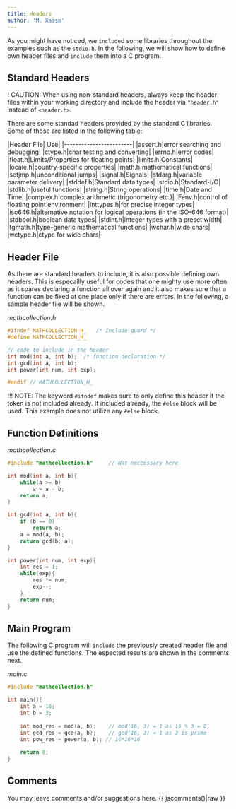 ```yaml
---
title: Headers
author: 'M. Kasim'
---
```


As you might have noticed, we `include`d some libraries throughout the examples  such as the `stdio.h`. In the following, we will show how to define own header files and `include` them into a C program.

## Standard Headers
! CAUTION: When using non-standard headers, always keep the header files within your working directory and include the header via `"header.h"` instead of `<header.h>`.

There are some  standad headers provided by the standard C libraries. Some of those are listed in the following table:

|Header File| Use|
|------------------------|
|assert.h|error searching and debugging|
|ctype.h|char testing and converting|
|errno.h|error codes|
|float.h|Limits/Properties for floating points|
|limits.h|Constants|
|locale.h|country-specific properties|
|math.h|mathematical functions|
|setjmp.h|unconditional jumps|
|signal.h|Signals|
|stdarg.h|variable parameter delivery|
|stddef.h|Standard data types|
|stdio.h|Standard-I/O|
|stdlib.h|useful functions|
|string.h|String operations|
|time.h|Date and Time|
|complex.h|complex arithmetic (trigonometry etc.)|
|Fenv.h|control of floating point environment|
|inttypes.h|for precise integer types|
|iso646.h|alternative notation for logical operations (in the ISO-646 format)|
|stdbool.h|boolean data types|
|stdint.h|integer types with a preset width|
|tgmath.h|type-generic mathematical functions|
|wchar.h|wide chars|
|wctype.h|ctype for wide chars|


## Header File
As there are standard headers to include, it is also possible defining own headers. This is especailly useful for codes that one mighty use more often as it spares declaring a function all over again and it also makes sure that a function can be fixed at one place only if there are errors.
In the following, a sample header file will be shown.

_mathcollection.h_
```H
#ifndef MATHCOLLECTION_H_   /* Include guard */
#define MATHCOLLECTION_H_

// code to include in the header
int mod(int a, int b);  /* function declaration */
int gcd(int a, int b);
int power(int num, int exp);

#endif // MATHCOLLECTION_H_
```

!!! NOTE: The keyword `#ifndef` makes sure to only define this header if the token is not included already. If included already, the `#else` block will be used. This example does not utilize any `#else` block.


## Function Definitions
_mathcollection.c_

```C
#include "mathcollection.h"     // Not neccessary here

int mod(int a, int b){
    while(a >= b)
        a = a - b;
    return a;
}

int gcd(int a, int b){
    if (b == 0)
        return a;
    a = mod(a, b);
    return gcd(b, a);
}

int power(int num, int exp){
    int res = 1;
    while(exp){
        res *= num;
        exp--;
    }
    return num;
}
```

## Main Program
The following C program will `include`  the previously created header file and use the defined functions. The espected results are shown in the comments next.

_main.c_
```C
#include "mathcollection.h"

int main(){
    int a = 16;
    int b = 3;
    
    int mod_res = mod(a, b);	// mod(16, 3) = 1 as 15 % 3 = 0
    int gcd_res = gcd(a, b);	// gcd(16, 3) = 1 as 3 is prime
    int pow_res = power(a, b); // 16*16*16
    
    return 0;
}
```


## Comments
You may leave comments and/or suggestions here.
{{ jscomments()|raw }}